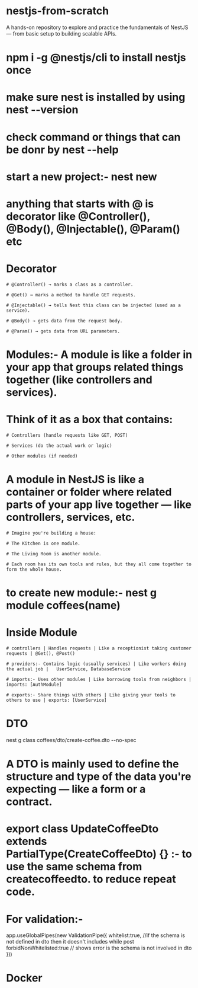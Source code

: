 # nestjs-from-scratch
A hands-on repository to explore and practice the fundamentals of NestJS — from basic setup to building scalable APIs.

# npm i -g @nestjs/cli to install nestjs once
# make sure nest is installed by using nest --version
# check command or things that can be donr by nest --help 

# start a new project:- nest new

# anything that starts with @ is decorator like @Controller(), @Body(), @Injectable(), @Param() etc
  # Decorator
    # @Controller() → marks a class as a controller.

    # @Get() → marks a method to handle GET requests.

    # @Injectable() → tells Nest this class can be injected (used as a service).

    # @Body() → gets data from the request body.

    # @Param() → gets data from URL parameters.

 # Modules:- A module is like a folder in your app that groups related things together (like controllers and services).

  # Think of it as a box that contains:

    # Controllers (handle requests like GET, POST)

    # Services (do the actual work or logic)

    # Other modules (if needed)
# A module in NestJS is like a container or folder where related parts of your app live together — like controllers, services, etc.

    # Imagine you're building a house:

    # The Kitchen is one module.

    # The Living Room is another module.

    # Each room has its own tools and rules, but they all come together to form the whole house.
# to create new module:- nest g module coffees(name)
 # Inside Module
    # controllers | Handles requests | Like a receptionist taking customer requests | @Get(), @Post()

    # providers:- Contains logic (usually services) | Like workers doing the actual job | 	UserService, DatabaseService

    # imports:- Uses other modules | Like borrowing tools from neighbors | imports: [AuthModule]

    # exports:- Share things with others | Like giving your tools to others to use | exports: [UserService]

# DTO
 nest g class coffees/dto/create-coffee.dto --no-spec

 # A DTO is mainly used to define the structure and type of the data you're expecting — like a form or a contract.
  
# export class UpdateCoffeeDto extends PartialType(CreateCoffeeDto) {} :- to use the same schema from createcoffeedto. to reduce repeat code.  

# For validation:-
 app.useGlobalPipes(new ValidationPipe({
   whitelist:true, //if the schema is not defined in dto then it doesn't includes while post
   forbidNonWhitelisted:true // shows error is the schema is not involved in dto
  }))

# Docker